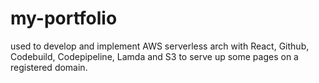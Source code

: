 # my-portfolio
used to develop and implement AWS serverless arch with React, Github, Codebuild, Codepipeline, Lamda and S3 to serve up some pages on a registered domain.
